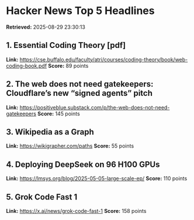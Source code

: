 # Hacker News Top 5 Headlines

**Retrieved:** 2025-08-29 23:30:13

## 1. Essential Coding Theory [pdf]
**Link:** https://cse.buffalo.edu/faculty/atri/courses/coding-theory/book/web-coding-book.pdf
**Score:** 89 points

## 2. The web does not need gatekeepers: Cloudflare’s new “signed agents” pitch
**Link:** https://positiveblue.substack.com/p/the-web-does-not-need-gatekeepers
**Score:** 145 points

## 3. Wikipedia as a Graph
**Link:** https://wikigrapher.com/paths
**Score:** 55 points

## 4. Deploying DeepSeek on 96 H100 GPUs
**Link:** https://lmsys.org/blog/2025-05-05-large-scale-ep/
**Score:** 110 points

## 5. Grok Code Fast 1
**Link:** https://x.ai/news/grok-code-fast-1
**Score:** 158 points

